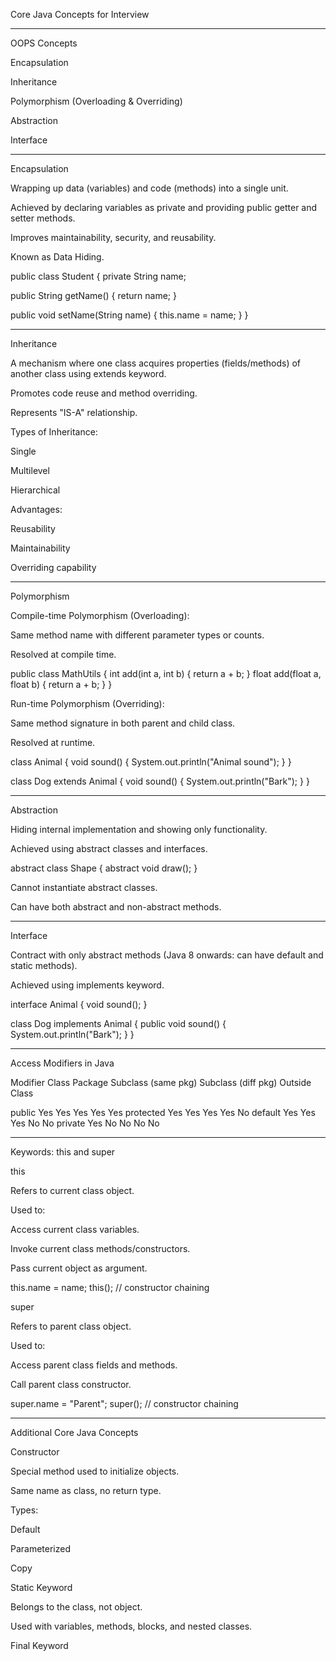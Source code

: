 Core Java Concepts for Interview


---

OOPS Concepts

Encapsulation

Inheritance

Polymorphism (Overloading & Overriding)

Abstraction

Interface



---

Encapsulation

Wrapping up data (variables) and code (methods) into a single unit.

Achieved by declaring variables as private and providing public getter and setter methods.

Improves maintainability, security, and reusability.

Known as Data Hiding.


public class Student {
  private String name;

  public String getName() {
    return name;
  }

  public void setName(String name) {
    this.name = name;
  }
}


---

Inheritance

A mechanism where one class acquires properties (fields/methods) of another class using extends keyword.

Promotes code reuse and method overriding.

Represents "IS-A" relationship.


Types of Inheritance:

Single

Multilevel

Hierarchical


Advantages:

Reusability

Maintainability

Overriding capability



---

Polymorphism

Compile-time Polymorphism (Overloading):

Same method name with different parameter types or counts.

Resolved at compile time.


public class MathUtils {
  int add(int a, int b) { return a + b; }
  float add(float a, float b) { return a + b; }
}

Run-time Polymorphism (Overriding):

Same method signature in both parent and child class.

Resolved at runtime.


class Animal {
  void sound() {
    System.out.println("Animal sound");
  }
}

class Dog extends Animal {
  void sound() {
    System.out.println("Bark");
  }
}


---

Abstraction

Hiding internal implementation and showing only functionality.

Achieved using abstract classes and interfaces.


abstract class Shape {
  abstract void draw();
}

Cannot instantiate abstract classes.

Can have both abstract and non-abstract methods.



---

Interface

Contract with only abstract methods (Java 8 onwards: can have default and static methods).

Achieved using implements keyword.


interface Animal {
  void sound();
}

class Dog implements Animal {
  public void sound() {
    System.out.println("Bark");
  }
}


---

Access Modifiers in Java

Modifier	Class	Package	Subclass (same pkg)	Subclass (diff pkg)	Outside Class

public	Yes	Yes	Yes	Yes	Yes
protected	Yes	Yes	Yes	Yes	No
default	Yes	Yes	Yes	No	No
private	Yes	No	No	No	No



---

Keywords: this and super

this

Refers to current class object.

Used to:

Access current class variables.

Invoke current class methods/constructors.

Pass current object as argument.



this.name = name;
this(); // constructor chaining

super

Refers to parent class object.

Used to:

Access parent class fields and methods.

Call parent class constructor.



super.name = "Parent";
super(); // constructor chaining


---

Additional Core Java Concepts

Constructor

Special method used to initialize objects.

Same name as class, no return type.

Types:

Default

Parameterized

Copy



Static Keyword

Belongs to the class, not object.

Used with variables, methods, blocks, and nested classes.


Final Keyword

